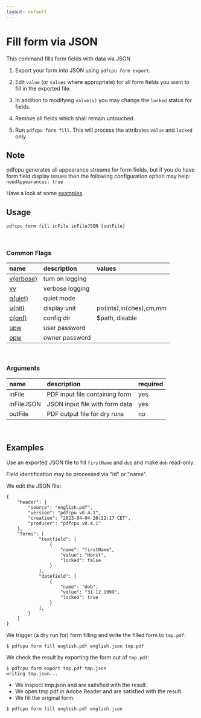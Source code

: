 ```yaml
---
layout: default
---
```


# Fill form via JSON

This command fills form fields with data via JSON.

1. Export your form into JSON using `pdfcpu form export`.

2. Edit `value` (or `values` where appropriate) for all form fields you want to fill in the exported file.

3. In addition to modifying `value(s)` you may change the `locked` status for fields.

3. Remove all fields which shall remain untouched.

4. Run `pdfcpu form fill`. This will process the attributes `value` and `locked` only.

## Note
pdfcpu generates all appearance streams for form fields, but if you do have form field display
issues then the following configuration option may help:
`needAppearances: true`


Have a look at some [examples](#examples). 

## Usage

```
pdfcpu form fill inFile inFileJSON [outFile]
```
<br>

### Common Flags

| name                                            | description     | values
|:------------------------------------------------|:----------------|:-------
| [v(erbose)](../getting_started/common_flags.md) | turn on logging |
| [vv](../getting_started/common_flags.md)        | verbose logging |
| [q(uiet)](../getting_started/common_flags.md)   | quiet mode      |
| [u(nit)](../getting_started/common_flags.md)    | display unit    | po(ints),in(ches),cm,mm
| [c(onf)](../getting_started/common_flags.md)       | config dir      | $path, disable
| [upw](../getting_started/common_flags.md)          | user password   |
| [opw](../getting_started/common_flags.md)          | owner password  |

<br>

### Arguments

| name         | description         | required
|:-------------|:--------------------|:--------
| inFile       | PDF input file containing form      | yes
| inFileJSON   | JSON input file with form data    | yes
| outFile      | PDF output file for dry runs      | no

<br>

## Examples

Use an exported JSON file to fill `firstName` and `dob` and make `dob` read-only:

Field identification may be processed via "id" or "name".

We edit the JSON file:
```
{
	"header": {
		"source": "english.pdf",
		"version": "pdfcpu v0.4.1",
		"creation": "2023-04-04 20:22:17 CET",
		"producer": "pdfcpu v0.4.1"
	},
	"forms": [
			"textfield": [
				{
					"name": "firstName",
					"value": "Horst",
					"locked": false
				}
			],
			"datefield": [
				{
					"name": "dob",
					"value": "31.12.1999",
					"locked": true
				}
			],
		}
	]
}
```

We trigger (a dry run for) form filling and write the filled form to `tmp.pdf`:
```
$ pdfcpu form fill english.pdf english.json tmp.pdf
```

We check the result by exporting the form out of `tmp.pdf`:

```
$ pdfcpu form export tmp.pdf tmp.json
writing tmp.json...
```

* We inspect tmp.json and are satisfied with the result.
* We open tmp.pdf in Adobe Reader and are satisfied with the result.
* We fill the original form:

```
$ pdfcpu form fill english.pdf english.json
```
